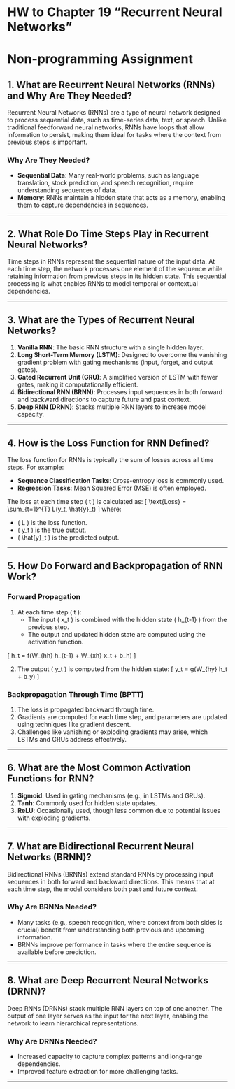 # HW to Chapter 19 “Recurrent Neural Networks”

# Non-programming Assignment

## 1. What are Recurrent Neural Networks (RNNs) and Why Are They Needed?
Recurrent Neural Networks (RNNs) are a type of neural network designed to process sequential data, such as time-series data, text, or speech. Unlike traditional feedforward neural networks, RNNs have loops that allow information to persist, making them ideal for tasks where the context from previous steps is important.

### Why Are They Needed?
- **Sequential Data**: Many real-world problems, such as language translation, stock prediction, and speech recognition, require understanding sequences of data.
- **Memory**: RNNs maintain a hidden state that acts as a memory, enabling them to capture dependencies in sequences.

---

## 2. What Role Do Time Steps Play in Recurrent Neural Networks?
Time steps in RNNs represent the sequential nature of the input data. At each time step, the network processes one element of the sequence while retaining information from previous steps in its hidden state. This sequential processing is what enables RNNs to model temporal or contextual dependencies.

---

## 3. What are the Types of Recurrent Neural Networks?
1. **Vanilla RNN**: The basic RNN structure with a single hidden layer.
2. **Long Short-Term Memory (LSTM)**: Designed to overcome the vanishing gradient problem with gating mechanisms (input, forget, and output gates).
3. **Gated Recurrent Unit (GRU)**: A simplified version of LSTM with fewer gates, making it computationally efficient.
4. **Bidirectional RNN (BRNN)**: Processes input sequences in both forward and backward directions to capture future and past context.
5. **Deep RNN (DRNN)**: Stacks multiple RNN layers to increase model capacity.

---

## 4. How is the Loss Function for RNN Defined?
The loss function for RNNs is typically the sum of losses across all time steps. For example:
- **Sequence Classification Tasks**: Cross-entropy loss is commonly used.
- **Regression Tasks**: Mean Squared Error (MSE) is often employed.

The loss at each time step \( t \) is calculated as:
\[
\text{Loss} = \sum_{t=1}^{T} L(y_t, \hat{y}_t)
\]
where:
- \( L \) is the loss function.
- \( y_t \) is the true output.
- \( \hat{y}_t \) is the predicted output.

---

## 5. How Do Forward and Backpropagation of RNN Work?

### Forward Propagation
1. At each time step \( t \):
   - The input \( x_t \) is combined with the hidden state \( h_{t-1} \) from the previous step.
   - The output and updated hidden state are computed using the activation function.

\[
h_t = f(W_{hh} h_{t-1} + W_{xh} x_t + b_h)
\]

2. The output \( y_t \) is computed from the hidden state:
\[
y_t = g(W_{hy} h_t + b_y)
\]

### Backpropagation Through Time (BPTT)
1. The loss is propagated backward through time.
2. Gradients are computed for each time step, and parameters are updated using techniques like gradient descent.
3. Challenges like vanishing or exploding gradients may arise, which LSTMs and GRUs address effectively.

---

## 6. What are the Most Common Activation Functions for RNN?
1. **Sigmoid**: Used in gating mechanisms (e.g., in LSTMs and GRUs).
2. **Tanh**: Commonly used for hidden state updates.
3. **ReLU**: Occasionally used, though less common due to potential issues with exploding gradients.

---

## 7. What are Bidirectional Recurrent Neural Networks (BRNN)?
Bidirectional RNNs (BRNNs) extend standard RNNs by processing input sequences in both forward and backward directions. This means that at each time step, the model considers both past and future context.

### Why Are BRNNs Needed?
- Many tasks (e.g., speech recognition, where context from both sides is crucial) benefit from understanding both previous and upcoming information.
- BRNNs improve performance in tasks where the entire sequence is available before prediction.

---

## 8. What are Deep Recurrent Neural Networks (DRNN)?
Deep RNNs (DRNNs) stack multiple RNN layers on top of one another. The output of one layer serves as the input for the next layer, enabling the network to learn hierarchical representations.

### Why Are DRNNs Needed?
- Increased capacity to capture complex patterns and long-range dependencies.
- Improved feature extraction for more challenging tasks.

---